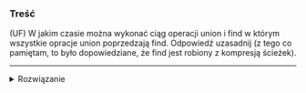 ### Treść
(UF)
W jakim czasie można wykonać ciąg operacji union i find w którym wszystkie opracje union poprzedzają find. Odpowiedź uzasadnij (z tego co pamiętam, to było dopowiedziane, że find jest robiony z kompresją ścieżek).

------
<details><summary>Rozwiązanie</summary>
<p>

